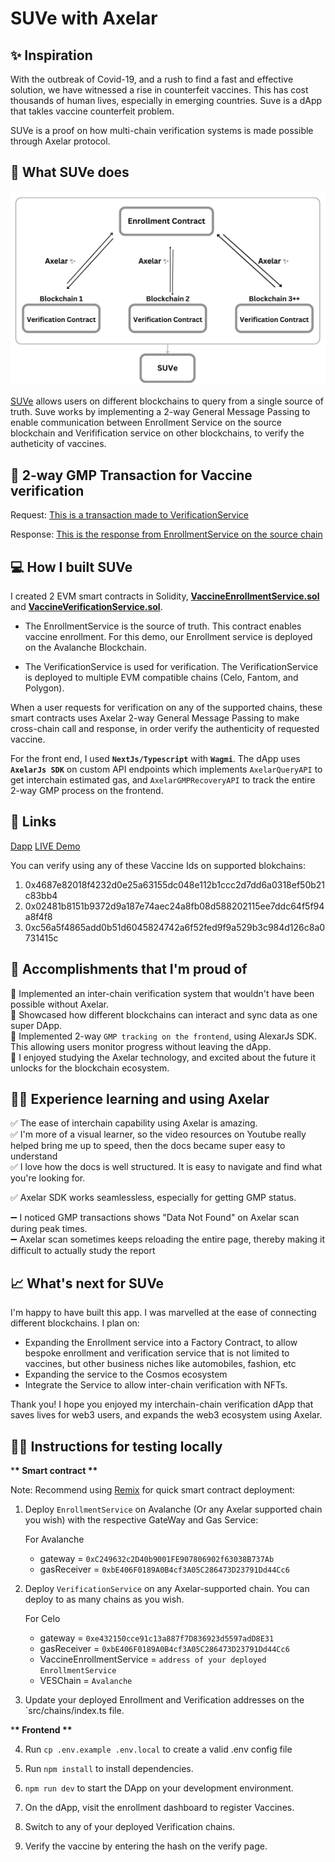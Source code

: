 # SUVe with Axelar

## ✨ Inspiration

With the outbreak of Covid-19, and a rush to find a fast and effective solution, we have witnessed a rise in counterfeit vaccines. This has cost thousands of human lives, especially in emerging countries. Suve is a dApp that takles vaccine counterfeit problem.

SUVe is a proof on how multi-chain verification systems is made possible through Axelar protocol.

## 🍰 What SUVe does

![](https://github.com/iamendy/suve/blob/master/public/img/chart.png)

[SUVe](https://suve.vercel.app) allows users on different blockchains to query from a single source of truth. Suve works by implementing a 2-way General Message Passing to enable communication between Enrollment Service on the source blockchain and Verifification service on other blockchains, to verify the autheticity of vaccines.

## 📜 2-way GMP Transaction for Vaccine verification

Request: [This is a transaction made to VerificationService](https://testnet.axelarscan.io/gmp/0x6fc432832a421eaa8a67905bd3b4f4b509d02019fb2ad5e6723729d693216501)

Response:
[This is the response from EnrollmentService on the source chain](https://testnet.axelarscan.io/gmp/0xa27784ec4365f07afe0c30398b8b7271cf8169ec589765d1e5fef1ec4a5dc8bf)

## 💻 How I built SUVe

I created 2 EVM smart contracts in Solidity, [**VaccineEnrollmentService.sol**](https://github.com/iamendy/suve/blob/master/contracts/VaccineEnrollmentService.sol) and [**VaccineVerificationService.sol**](https://github.com/iamendy/suve/blob/master/contracts/VaccineVerificationService.sol).

- The EnrollmentService is the source of truth. This contract enables vaccine enrollment. For this demo, our Enrollment service is deployed on the Avalanche Blockchain.

- The VerificationService is used for verification. The VerificationService is deployed to multiple EVM compatible chains (Celo, Fantom, and Polygon).

When a user requests for verification on any of the supported chains, these smart contracts uses Axelar 2-way General Message Passing to make cross-chain call and response, in order verify the authenticity of requested vaccine.

For the front end, I used **`NextJs/Typescript`** with **`Wagmi`**. The dApp uses **`AxelarJs SDK`** on custom API endpoints which implements `AxelarQueryAPI` to get interchain estimated gas, and `AxelarGMPRecoveryAPI` to track the entire 2-way GMP process on the frontend.

## 📄 Links

[Dapp](https://suve.vercel.app)
[LIVE Demo](https://www.youtube.com/watch?v=VtPkBPngoBo)

You can verify using any of these Vaccine Ids on supported blokchains:

1. 0x4687e82018f4232d0e25a63155dc048e112b1ccc2d7dd6a0318ef50b21c83bb4
2. 0x02481b8151b9372d9a187e74aec24a8fb08d588202115ee7ddc64f5f94a8f4f8
3. 0xc56a5f4865add0b51d6045824742a6f52fed9f9a529b3c984d126c8a0731415c

## 🚀 Accomplishments that I'm proud of

🍥 Implemented an inter-chain verification system that wouldn't have been possible without Axelar. <br />
🍥 Showcased how different blockchains can interact and sync data as one super DApp.<br />
🍥 Implemented 2-way `GMP tracking on the frontend`, using AlexarJs SDK. This allowing users monitor progress without leaving the dApp. <br />
🍥 I enjoyed studying the Axelar technology, and excited about the future it unlocks for the blockchain ecosystem. <br />

## 🧘‍♂️ Experience learning and using Axelar

✅ The ease of interchain capability using Axelar is amazing. <br/>
✅ I'm more of a visual learner, so the video resources on Youtube really helped bring me up to speed, then the docs became super easy to understand <br />
✅ I love how the docs is well structured. It is easy to navigate and find what you're looking for.

✅ Axelar SDK works seamlessless, especially for getting GMP status.

➖ I noticed GMP transactions shows "Data Not Found" on Axelar scan during peak times. <br />
➖ Axelar scan sometimes keeps reloading the entire page, thereby making it difficult to actually study the report <br>

## 📈 What's next for SUVe

I'm happy to have built this app. I was marvelled at the ease of connecting different blockchains. I plan on:

- Expanding the Enrollment service into a Factory Contract, to allow bespoke enrollment and verification service that is not limited to vaccines, but other business niches like automobiles, fashion, etc
- Expanding the service to the Cosmos ecosystem
- Integrate the Service to allow inter-chain verification with NFTs.

Thank you! I hope you enjoyed my interchain-chain verification dApp that saves lives for web3 users, and expands the web3 ecosystem using Axelar.

## 🧑‍💻 Instructions for testing locally

\***\* Smart contract \*\***

Note: Recommend using [Remix](https://remix.ethereum.org/) for quick smart contract deployment:

1. Deploy `EnrollmentService` on Avalanche (Or any Axelar supported chain you wish) with the respective GateWay and Gas Service:

   For Avalanche

   - gateway = `0xC249632c2D40b9001FE907806902f63038B737Ab`
   - gasReceiver = `0xbE406F0189A0B4cf3A05C286473D23791Dd44Cc6`

2. Deploy `VerificationService` on any Axelar-supported chain. You can deploy to as many chains as you wish.

   For Celo

   - gateway = `0xe432150cce91c13a887f7D836923d5597adD8E31`
   - gasReceiver = `0xbE406F0189A0B4cf3A05C286473D23791Dd44Cc6`
   - VaccineEnrollmentService = `address of your deployed EnrollmentService`
   - VESChain = `Avalanche`

3. Update your deployed Enrollment and Verification addresses on the `src/chains/index.ts file.

\***\* Frontend \*\***

4. Run `cp .env.example .env.local` to create a valid .env config file

5. Run `npm install` to install dependencies.

6. `npm run dev` to start the DApp on your development environment.

7. On the dApp, visit the enrollment dashboard to register Vaccines.

8. Switch to any of your deployed Verification chains.

9. Verify the vaccine by entering the hash on the verify page.

